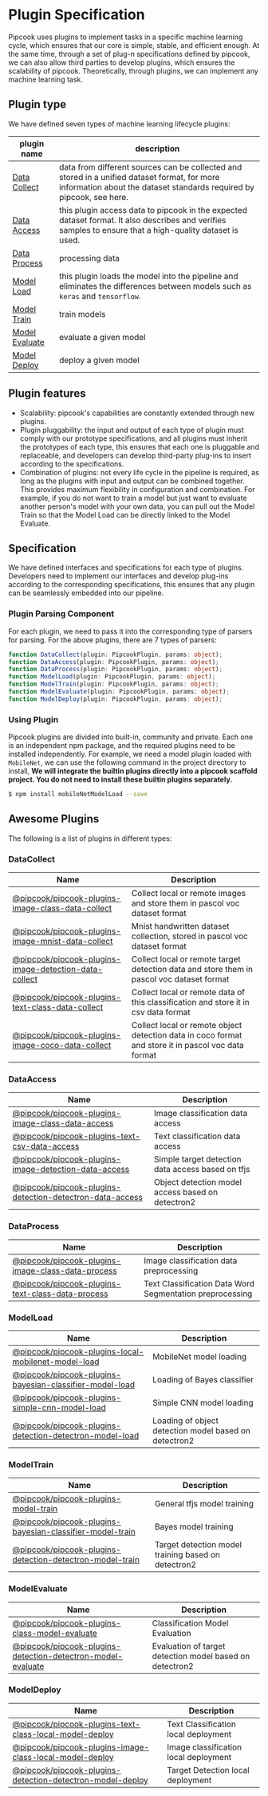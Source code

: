 # Plugin Specification

Pipcook uses plugins to implement tasks in a specific machine learning cycle, which ensures that our core is simple, stable, and efficient enough. At the same time, through a set of plug-n specifications defined by pipcook, we can also allow third parties to develop plugins, which ensures the scalability of pipcook. Theoretically, through plugins, we can implement any machine learning task.

## Plugin type

We have defined seven types of machine learning lifecycle plugins:

| plugin name | description |
|-------------|-------------|
| [Data Collect](./plugin/0-data-collect.md) | data from different sources can be collected and stored in a unified dataset format, for more information about the dataset standards required by pipcook, see here. |
| [Data Access](./plugin/1-data-access.md) | this plugin access data to pipcook in the expected dataset format. It also describes and verifies samples to ensure that a high-quality dataset is used. |
| [Data Process](./plugin/2-data-process.md) | processing data |
| [Model Load](./plugin/3-model-load.md) | this plugin loads the model into the pipeline and eliminates the differences between models such as `keras` and `tensorflow`. |
| [Model Train](./plugin/4-model-train.md) | train models |
| [Model Evaluate](./plugin/5-model-evaluate.md) | evaluate a given model |
| [Model Deploy](./plugin/6-model-deploy.md) | deploy a given model |

## Plugin features

- Scalability: pipcook's capabilities are constantly extended through new plugins.
- Plugin pluggability: the input and output of each type of plugin must comply with our prototype specifications, and all plugins must inherit the prototypes of each type, this ensures that each one is pluggable and replaceable, and developers can develop third-party plug-ins to insert according to the specifications.
- Combination of plugins: not every life cycle in the pipeline is required, as long as the plugins with input and output can be combined together. This provides maximum flexibility in configuration and combination. For example, if you do not want to train a model but just want to evaluate another person's model with your own data, you can pull out the Model Train so that the Model Load can be directly linked to the Model Evaluate.

## Specification

We have defined interfaces and specifications for each type of plugins. Developers need to implement our interfaces and develop plug-ins according to the corresponding specifications, this ensures that any plugin can be seamlessly embedded into our pipeline.

### Plugin Parsing Component

For each plugin, we need to pass it into the corresponding type of parsers for parsing. For the above plugins, there are 7 types of parsers:

```ts
function DataCollect(plugin: PipcookPlugin, params: object);
function DataAccess(plugin: PipcookPlugin, params: object);
function DataProcess(plugin: PipcookPlugin, params: object);
function ModelLoad(plugin: PipcookPlugin, params: object);
function ModelTrain(plugin: PipcookPlugin, params: object);
function ModelEvaluate(plugin: PipcookPlugin, params: object);
function ModelDeploy(plugin: PipcookPlugin, params: object);
```

### Using Plugin

Pipcook plugins are divided into built-in, community and private. Each one is an independent npm package, and the required plugins need to be installed independently. For example, we need a model plugin loaded with `MobileNet`, we can use the following command in the project directory to install, **We will integrate the builtin plugins directly into a pipcook scaffold project. You do not need to install these builtin plugins separately.**

```sh
$ npm install mobileNetModelLoad --save
```

## Awesome Plugins

The following is a list of plugins in different types:

### DataCollect

| Name | Description |
| --- | --- |
| [@pipcook/pipcook-plugins-image-class-data-collect](../plugins/%40pipcook-pipcook-plugins-image-class-data-collect.md) | Collect local or remote images and store them in pascol voc dataset format |
| [@pipcook/pipcook-plugins-image-mnist-data-collect](../plugins/%40pipcook-pipcook-plugins-image-mnist-data-collect.md) | Mnist handwritten dataset collection, stored in pascol voc dataset format |
| [@pipcook/pipcook-plugins-image-detection-data-collect](../plugins/%40pipcook-pipcook-plugins-image-detection-data-collect.md) | Collect local or remote target detection data and store them in pascol voc dataset format |
| [@pipcook/pipcook-plugins-text-class-data-collect](../plugins/%40pipcook-pipcook-plugins-text-class-data-collect.md) | Collect local or remote data of this classification and store it in csv data format |
| [@pipcook/pipcook-plugins-image-coco-data-collect](../plugins/%40pipcook-pipcook-plugins-image-coco-data-collect.md) | Collect local or remote object detection data in coco format and store it in pascol voc data format |


### DataAccess

| Name | Description |
| --- | --- |
| [@pipcook/pipcook-plugins-image-class-data-access](../plugins/%40pipcook-pipcook-plugins-image-class-data-access.md) | Image classification data access |
| [@pipcook/pipcook-plugins-text-csv-data-access](../plugins/%40pipcook-pipcook-plugins-text-csv-data-access.md) | Text classification data access |
| [@pipcook/pipcook-plugins-image-detection-data-access](../plugins/%40pipcook-pipcook-plugins-image-detection-data-access.md) | Simple target detection data access based on tfjs |
| [@pipcook/pipcook-plugins-detection-detectron-data-access](../plugins/%40pipcook-pipcook-plugins-detection-detectron-data-access.md) | Object detection model access based on detectron2 |

### DataProcess

| Name | Description |
| --- | --- |
| [@pipcook/pipcook-plugins-image-class-data-process](../plugins/%40pipcook-pipcook-plugins-image-class-data-process.md) | Image classification data preprocessing |
| [@pipcook/pipcook-plugins-text-class-data-process](../plugins/%40pipcook-pipcook-plugins-text-class-data-process.md) | Text Classification Data Word Segmentation preprocessing |

### ModelLoad

| Name | Description |
| --- | --- |
| [@pipcook/pipcook-plugins-local-mobilenet-model-load](../plugins/%40pipcook-pipcook-plugins-local-mobilenet-model-load.md) | MobileNet model loading |
| [@pipcook/pipcook-plugins-bayesian-classifier-model-load](../plugins/%40pipcook-pipcook-plugins-bayesian-classifier-model-load.md) | Loading of Bayes classifier |
| [@pipcook/pipcook-plugins-simple-cnn-model-load](../plugins/%40pipcook-pipcook-plugins-simple-cnn-model-load.md) | Simple CNN model loading |
| [@pipcook/pipcook-plugins-detection-detectron-model-load](../plugins/%40pipcook-pipcook-plugins-detection-detectron-model-load.md) | Loading of object detection model based on detectron2 |

### ModelTrain

| Name | Description |
| --- | --- |
| [@pipcook/pipcook-plugins-model-train](../plugins/%40pipcook-pipcook-plugins-model-train.md) | General tfjs model training |
| [@pipcook/pipcook-plugins-bayesian-classifier-model-train](../plugins/%40pipcook-pipcook-plugins-bayesian-classifier-model-train.md) | Bayes model training |
| [@pipcook/pipcook-plugins-detection-detectron-model-train](../plugins/%40pipcook-pipcook-plugins-detection-detectron-model-train.md) | Target detection model training based on detectron2 |

### ModelEvaluate

| Name | Description |
| --- | --- |
| [@pipcook/pipcook-plugins-class-model-evaluate](../plugins/%40pipcook-pipcook-plugins-class-model-evaluate.md) | Classification Model Evaluation |
| [@pipcook/pipcook-plugins-detection-detectron-model-evaluate](../plugins/%40pipcook-pipcook-plugins-detection-detectron-model-evaluate.md) | Evaluation of target detection model based on detectron2 |

### ModelDeploy

| Name | Description |
| --- | --- |
| [@pipcook/pipcook-plugins-text-class-local-model-deploy](../plugins/%40pipcook-pipcook-plugins-text-class-local-model-deploy.md) | Text Classification local deployment |
| [@pipcook/pipcook-plugins-image-class-local-model-deploy](../plugins/%40pipcook-pipcook-plugins-image-class-local-model-deploy.md) | Image classification local deployment |
| [@pipcook/pipcook-plugins-detection-detectron-model-deploy](../plugins/%40pipcook-pipcook-plugins-detection-detectron-model-deploy.md) | Target Detection local deployment |
